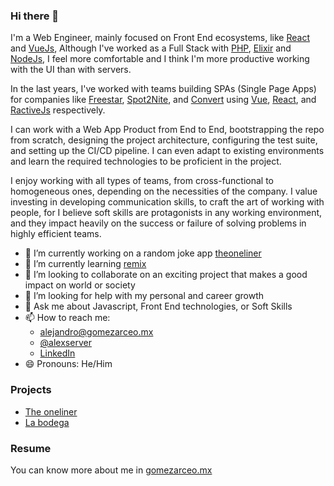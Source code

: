 ### Hi there 👋

I'm a Web Engineer, mainly focused on Front End ecosystems, like [React](https://react.dev/) and [VueJs](https://vuejs.org/), Although I've worked as a Full Stack with [PHP](https://www.php.net/), [Elixir](https://elixir-lang.org/) and [NodeJs](https://nodejs.org/en), I feel more comfortable and I think I'm more productive working with the UI than with servers.

In the last years, I've worked with teams building SPAs (Single Page Apps) for companies like [Freestar](https://freestar.com/), [Spot2Nite](https://www.spot2nite.com/), and [Convert](https://www.convert.com/) using [Vue](https://vuejs.org/), [React](https://react.dev/), and [RactiveJs](https://ractive.js.org/) respectively.

I can work with a Web App Product from End to End, bootstrapping the repo from scratch, designing the project architecture, configuring the test suite, and setting up the CI/CD pipeline. I can even adapt to existing environments and learn the required technologies to be proficient in the project.

I enjoy working with all types of teams, from cross-functional to homogeneous ones, depending on the necessities of the company. I value investing in developing communication skills, to craft the art of working with people, for I believe soft skills are protagonists in any working environment, and they impact heavily on the success or failure of solving problems in highly efficient teams.

- 🔭 I’m currently working on a random joke app [theoneliner](https://github.com/alexserver/theoneliner)
- 🌱 I’m currently learning [remix](https://remix.run/)
- 👯 I’m looking to collaborate on an exciting project that makes a good impact on world or society
- 🤔 I’m looking for help with my personal and career growth
- 💬 Ask me about Javascript, Front End technologies, or Soft Skills
- 📫 How to reach me: 
  - [alejandro@gomezarceo.mx](mailto=alejandro@gomezarceo.mx)
  - [@alexserver](https://x.com/alexserver)
  - [LinkedIn](https://www.linkedin.com/in/alejandrogomezarceo/)
- 😄 Pronouns: He/Him

### Projects

- [The oneliner](https://theoneliner.netlify.app)
- [La bodega](https://github.com/alexserver/la-bodega)

### Resume

You can know more about me in [gomezarceo.mx](https://gomezarceo.mx/resume/en)

<!--
**alexserver/alexserver** is a ✨ _special_ ✨ repository because its `README.md` (this file) appears on your GitHub profile.

Here are some ideas to get you started:

- 🔭 I’m currently working on ...
- 🌱 I’m currently learning ...
- 👯 I’m looking to collaborate on ...
- 🤔 I’m looking for help with ...
- 💬 Ask me about ...
- 📫 How to reach me: ...
- 😄 Pronouns: ...
- ⚡ Fun fact: ...
-->
